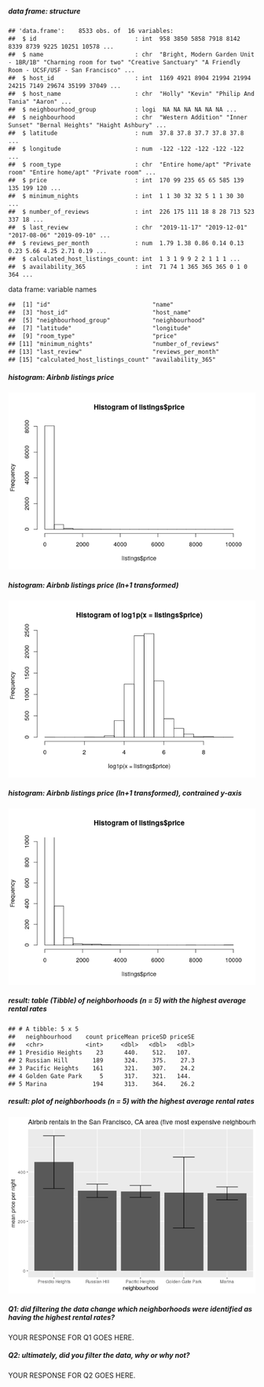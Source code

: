 ##### data frame: structure

    ## 'data.frame':    8533 obs. of  16 variables:
    ##  $ id                            : int  958 3850 5858 7918 8142 8339 8739 9225 10251 10578 ...
    ##  $ name                          : chr  "Bright, Modern Garden Unit - 1BR/1B" "Charming room for two" "Creative Sanctuary" "A Friendly Room - UCSF/USF - San Francisco" ...
    ##  $ host_id                       : int  1169 4921 8904 21994 21994 24215 7149 29674 35199 37049 ...
    ##  $ host_name                     : chr  "Holly" "Kevin" "Philip And Tania" "Aaron" ...
    ##  $ neighbourhood_group           : logi  NA NA NA NA NA NA ...
    ##  $ neighbourhood                 : chr  "Western Addition" "Inner Sunset" "Bernal Heights" "Haight Ashbury" ...
    ##  $ latitude                      : num  37.8 37.8 37.7 37.8 37.8 ...
    ##  $ longitude                     : num  -122 -122 -122 -122 -122 ...
    ##  $ room_type                     : chr  "Entire home/apt" "Private room" "Entire home/apt" "Private room" ...
    ##  $ price                         : int  170 99 235 65 65 585 139 135 199 120 ...
    ##  $ minimum_nights                : int  1 1 30 32 32 5 1 1 30 30 ...
    ##  $ number_of_reviews             : int  226 175 111 18 8 28 713 523 337 18 ...
    ##  $ last_review                   : chr  "2019-11-17" "2019-12-01" "2017-08-06" "2019-09-10" ...
    ##  $ reviews_per_month             : num  1.79 1.38 0.86 0.14 0.13 0.23 5.66 4.25 2.71 0.19 ...
    ##  $ calculated_host_listings_count: int  1 3 1 9 9 2 2 1 1 1 ...
    ##  $ availability_365              : int  71 74 1 365 365 365 0 1 0 364 ...

data frame: variable names

    ##  [1] "id"                             "name"                          
    ##  [3] "host_id"                        "host_name"                     
    ##  [5] "neighbourhood_group"            "neighbourhood"                 
    ##  [7] "latitude"                       "longitude"                     
    ##  [9] "room_type"                      "price"                         
    ## [11] "minimum_nights"                 "number_of_reviews"             
    ## [13] "last_review"                    "reviews_per_month"             
    ## [15] "calculated_host_listings_count" "availability_365"

##### histogram: Airbnb listings price

![](airbnb-san-francisco_files/figure-markdown_strict/histogram-price-1.png)

##### histogram: Airbnb listings price (ln+1 transformed)

![](airbnb-san-francisco_files/figure-markdown_strict/histogram-log-price-1.png)

##### histogram: Airbnb listings price (ln+1 transformed), contrained y-axis

![](airbnb-san-francisco_files/figure-markdown_strict/histogram-log-price-ylim-1.png)

##### result: table (Tibble) of neighborhoods (n = 5) with the highest average rental rates

    ## # A tibble: 5 x 5
    ##   neighbourhood    count priceMean priceSD priceSE
    ##   <chr>            <int>     <dbl>   <dbl>   <dbl>
    ## 1 Presidio Heights    23      440.    512.   107. 
    ## 2 Russian Hill       189      324.    375.    27.3
    ## 3 Pacific Heights    161      321.    307.    24.2
    ## 4 Golden Gate Park     5      317.    321.   144. 
    ## 5 Marina             194      313.    364.    26.2

##### result: plot of neighborhoods (n = 5) with the highest average rental rates

![](airbnb-san-francisco_files/figure-markdown_strict/filter-price-plot-1.png)

##### Q1: did filtering the data change which neighborhoods were identified as having the highest rental rates?

YOUR RESPONSE FOR Q1 GOES HERE.

##### Q2: ultimately, did you filter the data, why or why not?

YOUR RESPONSE FOR Q2 GOES HERE.
